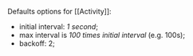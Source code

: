 Defaults options for [[Activity]]:
- initial interval: _1 second_;
- max interval is _100 times initial interval_ (e.g. 100s);
- backoff: 2;



